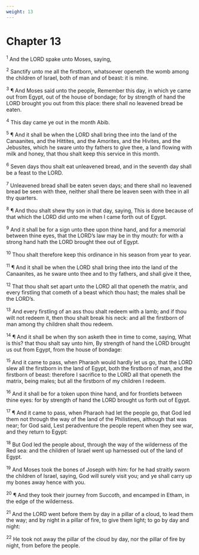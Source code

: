 ```yaml
---
weight: 13
---
```


# Chapter 13

<sup>1</sup> And the LORD spake unto Moses, saying, 

<sup>2</sup> Sanctify unto me all the firstborn, whatsoever openeth the womb among the children of Israel, both of man and of beast: it is mine. 

<sup>3</sup> ¶ And Moses said unto the people, Remember this day, in which ye came out from Egypt, out of the house of bondage; for by strength of hand the LORD brought you out from this place: there shall no leavened bread be eaten. 

<sup>4</sup> This day came ye out in the month Abib. 

<sup>5</sup> ¶ And it shall be when the LORD shall bring thee into the land of the Canaanites, and the Hittites, and the Amorites, and the Hivites, and the Jebusites, which he sware unto thy fathers to give thee, a land flowing with milk and honey, that thou shalt keep this service in this month. 

<sup>6</sup> Seven days thou shalt eat unleavened bread, and in the seventh day shall be a feast to the LORD. 

<sup>7</sup> Unleavened bread shall be eaten seven days; and there shall no leavened bread be seen with thee, neither shall there be leaven seen with thee in all thy quarters. 

<sup>8</sup> ¶ And thou shalt shew thy son in that day, saying, This is done because of that which the LORD did unto me when I came forth out of Egypt. 

<sup>9</sup> And it shall be for a sign unto thee upon thine hand, and for a memorial between thine eyes, that the LORD’s law may be in thy mouth: for with a strong hand hath the LORD brought thee out of Egypt. 

<sup>10</sup> Thou shalt therefore keep this ordinance in his season from year to year. 

<sup>11</sup> ¶ And it shall be when the LORD shall bring thee into the land of the Canaanites, as he sware unto thee and to thy fathers, and shall give it thee, 

<sup>12</sup> That thou shalt set apart unto the LORD all that openeth the matrix, and every firstling that cometh of a beast which thou hast; the males shall be the LORD’s. 

<sup>13</sup> And every firstling of an ass thou shalt redeem with a lamb; and if thou wilt not redeem it, then thou shalt break his neck: and all the firstborn of man among thy children shalt thou redeem. 

<sup>14</sup> ¶ And it shall be when thy son asketh thee in time to come, saying, What is this? that thou shalt say unto him, By strength of hand the LORD brought us out from Egypt, from the house of bondage: 

<sup>15</sup> And it came to pass, when Pharaoh would hardly let us go, that the LORD slew all the firstborn in the land of Egypt, both the firstborn of man, and the firstborn of beast: therefore I sacrifice to the LORD all that openeth the matrix, being males; but all the firstborn of my children I redeem. 

<sup>16</sup> And it shall be for a token upon thine hand, and for frontlets between thine eyes: for by strength of hand the LORD brought us forth out of Egypt. 

<sup>17</sup> ¶ And it came to pass, when Pharaoh had let the people go, that God led them not through the way of the land of the Philistines, although that was near; for God said, Lest peradventure the people repent when they see war, and they return to Egypt: 

<sup>18</sup> But God led the people about, through the way of the wilderness of the Red sea: and the children of Israel went up harnessed out of the land of Egypt. 

<sup>19</sup> And Moses took the bones of Joseph with him: for he had straitly sworn the children of Israel, saying, God will surely visit you; and ye shall carry up my bones away hence with you. 

<sup>20</sup> ¶ And they took their journey from Succoth, and encamped in Etham, in the edge of the wilderness. 

<sup>21</sup> And the LORD went before them by day in a pillar of a cloud, to lead them the way; and by night in a pillar of fire, to give them light; to go by day and night: 

<sup>22</sup> He took not away the pillar of the cloud by day, nor the pillar of fire by night, from before the people. 


